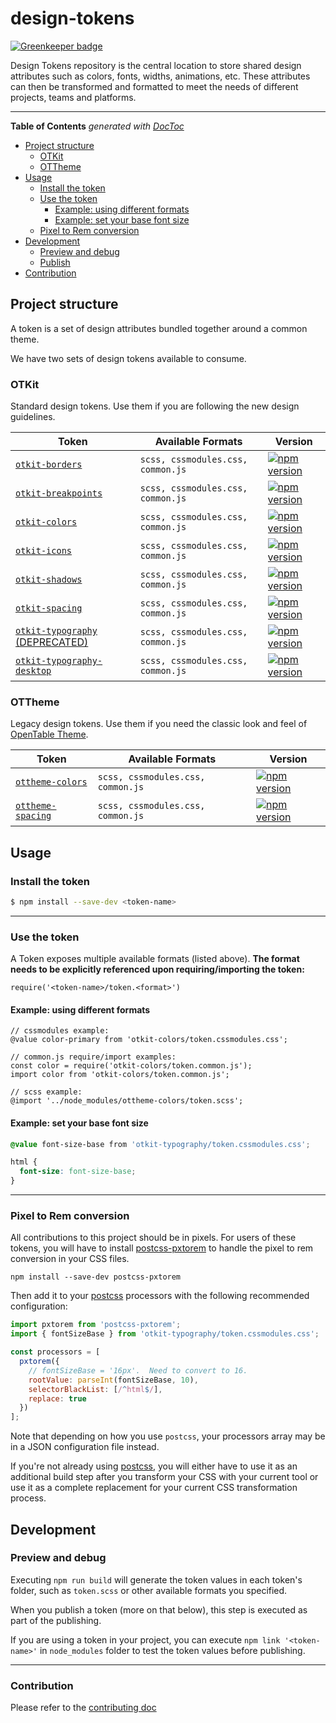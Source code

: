# design-tokens

[![Greenkeeper badge](https://badges.greenkeeper.io/opentable/design-tokens.svg)](https://greenkeeper.io/)

Design Tokens repository is the central location to store shared design attributes such as colors, fonts, widths, animations, etc. These attributes can then be transformed and formatted to meet the needs of different projects, teams and platforms.

---

<!-- START doctoc generated TOC please keep comment here to allow auto update -->

<!-- DON'T EDIT THIS SECTION, INSTEAD RE-RUN doctoc TO UPDATE -->

**Table of Contents** _generated with [DocToc](https://github.com/thlorenz/doctoc)_

* [Project structure](#project-structure)
  * [OTKit](#otkit)
  * [OTTheme](#ottheme)
* [Usage](#usage)
  * [Install the token](#install-the-token)
  * [Use the token](#use-the-token)
    * [Example: using different formats](#example-using-different-formats)
    * [Example: set your base font size](#example-set-your-base-font-size)
  * [Pixel to Rem conversion](#pixel-to-rem-conversion)
* [Development](#development)
  * [Preview and debug](#preview-and-debug)
  * [Publish](#publish)
* [Contribution](#contribution)

<!-- END doctoc generated TOC please keep comment here to allow auto update -->

## Project structure

A token is a set of design attributes bundled together around a common theme.

We have two sets of design tokens available to consume.

### OTKit

Standard design tokens. Use them if you are following the new design guidelines.

| Token                                                         | Available Formats                 | Version                                                                                                                   |
| ------------------------------------------------------------- | --------------------------------- | ------------------------------------------------------------------------------------------------------------------------- |
| [`otkit-borders`](/OTKit/otkit-borders)                       | `scss, cssmodules.css, common.js` | [![npm version](https://badge.fury.io/js/otkit-borders.svg)](http://badge.fury.io/js/otkit-borders)                       |
| [`otkit-breakpoints`](/OTKit/otkit-breakpoints)               | `scss, cssmodules.css, common.js` | [![npm version](https://badge.fury.io/js/otkit-breakpoints.svg)](http://badge.fury.io/js/otkit-breakpoints)               |
| [`otkit-colors`](/OTKit/otkit-colors)                         | `scss, cssmodules.css, common.js` | [![npm version](https://badge.fury.io/js/otkit-colors.svg)](http://badge.fury.io/js/otkit-colors)                         |
| [`otkit-icons`](/OTKit/otkit-icons)                           | `scss, cssmodules.css, common.js` | [![npm version](https://badge.fury.io/js/otkit-icons.svg)](http://badge.fury.io/js/otkit-icons)                           |
| [`otkit-shadows`](/OTKit/otkit-shadows)                       | `scss, cssmodules.css, common.js` | [![npm version](https://badge.fury.io/js/otkit-shadows.svg)](http://badge.fury.io/js/otkit-shadows)                       |
| [`otkit-spacing`](/OTKit/otkit-spacing)                       | `scss, cssmodules.css, common.js` | [![npm version](https://badge.fury.io/js/otkit-spacing.svg)](http://badge.fury.io/js/otkit-spacing)                       |
| [`otkit-typography` (DEPRECATED)](/OTKit/otkit-typography)    | `scss, cssmodules.css, common.js` | [![npm version](https://badge.fury.io/js/otkit-typography.svg)](http://badge.fury.io/js/otkit-typography)                 |
| [`otkit-typography-desktop`](/OTKit/otkit-typography-desktop) | `scss, cssmodules.css, common.js` | [![npm version](https://badge.fury.io/js/otkit-typography-desktop.svg)](http://badge.fury.io/js/otkit-typography-desktop) |

### OTTheme

Legacy design tokens. Use them if you need the classic look and feel of [OpenTable Theme](https://github.com/opentable/opentable-theme).

| Token                                         | Available Formats                 | Version                                                                                                 |
| --------------------------------------------- | --------------------------------- | ------------------------------------------------------------------------------------------------------- |
| [`ottheme-colors`](/OTTheme/ottheme-colors)   | `scss, cssmodules.css, common.js` | [![npm version](https://badge.fury.io/js/ottheme-colors.svg)](http://badge.fury.io/js/ottheme-colors)   |
| [`ottheme-spacing`](/OTTheme/ottheme-spacing) | `scss, cssmodules.css, common.js` | [![npm version](https://badge.fury.io/js/ottheme-spacing.svg)](http://badge.fury.io/js/ottheme-spacing) |

## Usage

### Install the token

```bash
$ npm install --save-dev <token-name>
```

---

### Use the token

A Token exposes multiple available formats (listed above). **The format needs to be explicitly referenced upon requiring/importing the token:**

```
require('<token-name>/token.<format>')
```

#### Example: using different formats

```
// cssmodules example:
@value color-primary from 'otkit-colors/token.cssmodules.css';

// common.js require/import examples:
const color = require('otkit-colors/token.common.js');
import color from 'otkit-colors/token.common.js';

// scss example:
@import '../node_modules/ottheme-colors/token.scss';
```

#### Example: set your base font size

```css
@value font-size-base from 'otkit-typography/token.cssmodules.css';

html {
  font-size: font-size-base;
}
```

---

### Pixel to Rem conversion

All contributions to this project should be in pixels. For users of these tokens, you will have to install [postcss-pxtorem](https://github.com/cuth/postcss-pxtorem) to handle the pixel to rem conversion in your CSS files.

```
npm install --save-dev postcss-pxtorem
```

Then add it to your [postcss](https://github.com/postcss/postcss) processors with the following recommended configuration:

```javascript
import pxtorem from 'postcss-pxtorem';
import { fontSizeBase } from 'otkit-typography/token.cssmodules.css';

const processors = [
  pxtorem({
    // fontSizeBase = '16px'.  Need to convert to 16.
    rootValue: parseInt(fontSizeBase, 10),
    selectorBlackList: [/^html$/],
    replace: true
  })
];
```

Note that depending on how you use `postcss`, your processors array may be in a JSON configuration file instead.

If you're not already using [postcss](https://github.com/postcss/postcss), you will either have to use it as an additional build step after you transform your CSS with your current tool or use it as a complete replacement for your current CSS transformation process.

## Development

### Preview and debug

Executing `npm run build` will generate the token values in each token's folder, such as `token.scss` or other available formats you specified.

When you publish a token (more on that below), this step is executed as part of the publishing.

If you are using a token in your project, you can execute `npm link '<token-name>'` in `node_modules` folder to test the token values before publishing.

---

### Contribution

Please refer to the [contributing doc](/CONTRIBUTING.md)
